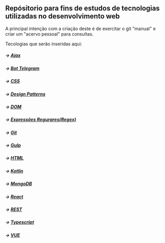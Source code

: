 ## Repósitorio para fins de estudos de tecnologias utilizadas no desenvolvimento web

A principal intenção com a criação deste é de exercitar o git "manual" e criar um "acervo pessoal" para consultas.

Tecologias que serão inseridas aqui:

##### -> [Ajax](Ajax/)
##### -> [Bot Telegram](Telegram%20Bot/)
##### -> [CSS](CSS/)
##### -> [Design Patterns](Design%20Patterns/)
##### -> [DOM](DOM/)
##### -> [Expressões Regurares(Regex)](Regex/)
##### -> [Git](Git/)
##### -> [Gulp](Gulp/)
##### -> [HTML](html/)
##### -> [Kotlin](Kotlin/)
##### -> [MongoDB](MongoDB/)
##### -> [React](React/)
##### -> [REST](REST/REST.md)
##### -> [Typescript](TypeScript/)
##### -> [VUE](VUE/)